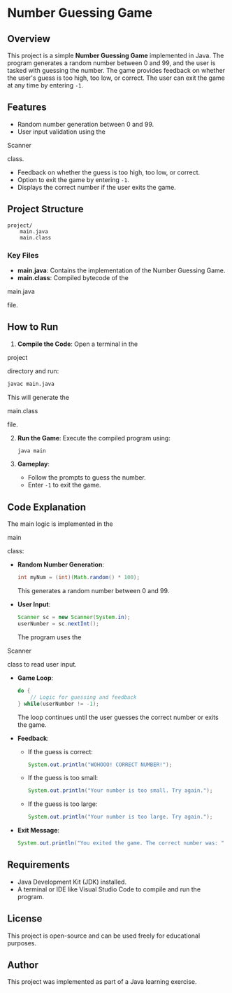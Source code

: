 # Number Guessing Game

## Overview
This project is a simple **Number Guessing Game** implemented in Java. The program generates a random number between 0 and 99, and the user is tasked with guessing the number. The game provides feedback on whether the user's guess is too high, too low, or correct. The user can exit the game at any time by entering `-1`.

## Features
- Random number generation between 0 and 99.
- User input validation using the 

Scanner

 class.
- Feedback on whether the guess is too high, too low, or correct.
- Option to exit the game by entering `-1`.
- Displays the correct number if the user exits the game.

## Project Structure
```
project/
    main.java
    main.class
```

### Key Files
- **main.java**: Contains the implementation of the Number Guessing Game.
- **main.class**: Compiled bytecode of the 

main.java

 file.

## How to Run
1. **Compile the Code**:
   Open a terminal in the 

project

 directory and run:
   ```sh
   javac main.java
   ```
   This will generate the 

main.class

 file.

2. **Run the Game**:
   Execute the compiled program using:
   ```sh
   java main
   ```

3. **Gameplay**:
   - Follow the prompts to guess the number.
   - Enter `-1` to exit the game.

## Code Explanation
The main logic is implemented in the 

main

 class:
- **Random Number Generation**:
  ```java
  int myNum = (int)(Math.random() * 100);
  ```
  This generates a random number between 0 and 99.

- **User Input**:
  ```java
  Scanner sc = new Scanner(System.in);
  userNumber = sc.nextInt();
  ```
  The program uses the 

Scanner

 class to read user input.

- **Game Loop**:
  ```java
  do {
      // Logic for guessing and feedback
  } while(userNumber != -1);
  ```
  The loop continues until the user guesses the correct number or exits the game.

- **Feedback**:
  - If the guess is correct:
    ```java
    System.out.println("WOHOOO! CORRECT NUMBER!");
    ```
  - If the guess is too small:
    ```java
    System.out.println("Your number is too small. Try again.");
    ```
  - If the guess is too large:
    ```java
    System.out.println("Your number is too large. Try again.");
    ```

- **Exit Message**:
  ```java
  System.out.println("You exited the game. The correct number was: " + myNum);
  ```

## Requirements
- Java Development Kit (JDK) installed.
- A terminal or IDE like Visual Studio Code to compile and run the program.

## License
This project is open-source and can be used freely for educational purposes.

## Author
This project was implemented as part of a Java learning exercise.
